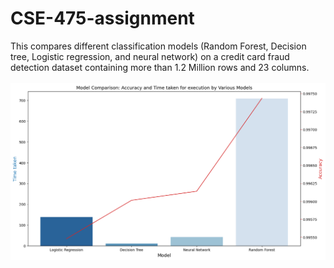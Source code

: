 # CSE-475-assignment
 This compares different classification models (Random Forest, Decision tree, Logistic regression, and neural network) on a credit card fraud detection dataset containing more than 1.2 Million rows and 23 columns.
<br>
<br>
![Comparison Image](comparisonResult.png)
